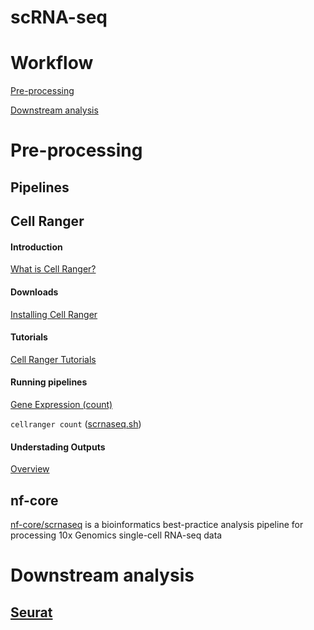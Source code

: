 # scRNA-seq
# Workflow
[Pre-processing](#pre-processing)

[Downstream analysis](#downstream-analysis)
# Pre-processing
## Pipelines

## Cell Ranger
#### Introduction
[What is Cell Ranger?](https://support.10xgenomics.com/single-cell-gene-expression/software/pipelines/latest/what-is-cell-ranger)

#### Downloads
[Installing Cell Ranger](https://support.10xgenomics.com/single-cell-gene-expression/software/pipelines/latest/installation)

#### Tutorials
[Cell Ranger Tutorials](https://support.10xgenomics.com/single-cell-gene-expression/software/pipelines/latest/using/tutorials)

#### Running pipelines
[Gene Expression (count)](https://support.10xgenomics.com/single-cell-gene-expression/software/pipelines/latest/using/count)

`cellranger count` ([scrnaseq.sh](https://github.com/uninchan/barbierilab/blob/main/scRNA-seq/scrnaseq.sh))
#### Understading Outputs
[Overview](https://support.10xgenomics.com/single-cell-gene-expression/software/pipelines/latest/using/count)

## nf-core
[nf-core/scrnaseq](https://nf-co.re/scrnaseq/2.4.1) is a bioinformatics best-practice analysis pipeline for processing 10x Genomics single-cell RNA-seq data

# Downstream analysis
## [Seurat](https://satijalab.org/seurat/)

